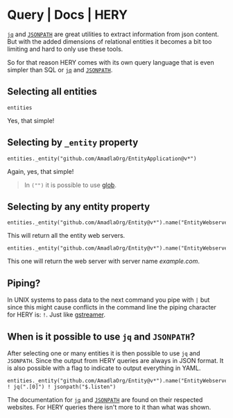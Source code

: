 # Query | Docs | HERY
[`jq`](https://jqlang.github.io/jq/) and [`JSONPATH`](https://jsonpath.com/) are great utilities to extract information from json content. But with the added
dimensions of relational entities it becomes a bit too limiting and hard to only use these tools.

So for that reason HERY comes with its own query language that is even simpler than SQL or [`jq`](https://jqlang.github.io/jq/) and [`JSONPATH`](https://jsonpath.com/).

## Selecting all entities
```heryquery
entities
```
Yes, that simple!

## Selecting by `_entity` property
```heryquery
entities._entity("github.com/AmadlaOrg/EntityApplication@v*")
```

Again, yes, that simple!

> In `("")` it is possible to use [glob](https://en.wikipedia.org/wiki/Glob_(programming)).

## Selecting by any entity property
```heryquery
entities._entity("github.com/AmadlaOrg/Entity@v*").name("EntityWebserver")
```
This will return all the entity web servers.

```heryquery
entities._entity("github.com/AmadlaOrg/Entity@v*").name("EntityWebserver").server_name("example.com")
```
This one will return the web server with server name *example.com*.

## Piping?
In UNIX systems to pass data to the next command you pipe with `|` but since this might cause conflicts in the command line
the piping character for HERY is: `!`. Just like [gstreamer](https://gstreamer.freedesktop.org/).

## When is it possible to use `jq` and `JSONPATH`?
After selecting one or many entities it is then possible to use `jq` and `JSONPATH`. Since the output from HERY queries
are always in JSON format. It is also possible with a flag to indicate to output everything in YAML.

```heryquery
entities._entity("github.com/AmadlaOrg/Entity@v*").name("EntityWebserver") ! jq(".[0]") ! jsonpath("$.listen")
```

The documentation for [`jq`](https://jqlang.github.io/jq/) and [`JSONPATH`](https://jsonpath.com/) are found on their
respected websites. For HERY queries there isn't more to it than what was shown.
